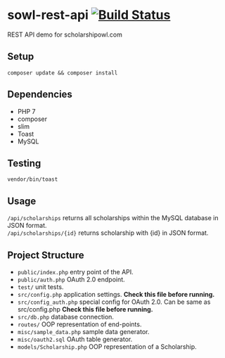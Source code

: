 # sowl-rest-api [![Build Status](https://travis-ci.org/dwyl/esta.svg?branch=master)](https://travis-ci.org/dwyl/esta)
REST API demo for scholarshipowl.com

## Setup
<code>composer update && composer install</code>

## Dependencies
* PHP 7
* composer
* slim
* Toast
* MySQL

## Testing
<code>vendor/bin/toast</code>

## Usage
<code>/api/scholarships</code> returns all scholarships within the MySQL database in JSON format. <br>
<code>/api/scholarships/{id}</code> returns scholarship with {id} in JSON format.

## Project Structure
* <code>public/index.php</code> entry point of the API.
* <code>public/auth.php</code> OAuth 2.0 endpoint.
* <code>test/</code> unit tests.
* <code>src/config.php</code> application settings. <strong>Check this file before running.</strong>
* <code>src/config_auth.php</code> special config for OAuth 2.0. Can be same as src/config.php <strong>Check this file before running.</strong>
* <code>src/db.php</code> database connection.
* <code>routes/</code> OOP representation of end-points.
* <code>misc/sample_data.php</code> sample data generator.
* <code>misc/oauth2.sql</code> OAuth table generator.
* <code>models/Scholarship.php</code> OOP representation of a Scholarship.
